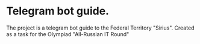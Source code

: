 # Telegram bot guide.
The project is a telegram bot guide to the Federal Territory "Sirius".
Created as a task for the Olympiad "All-Russian IT Round"
